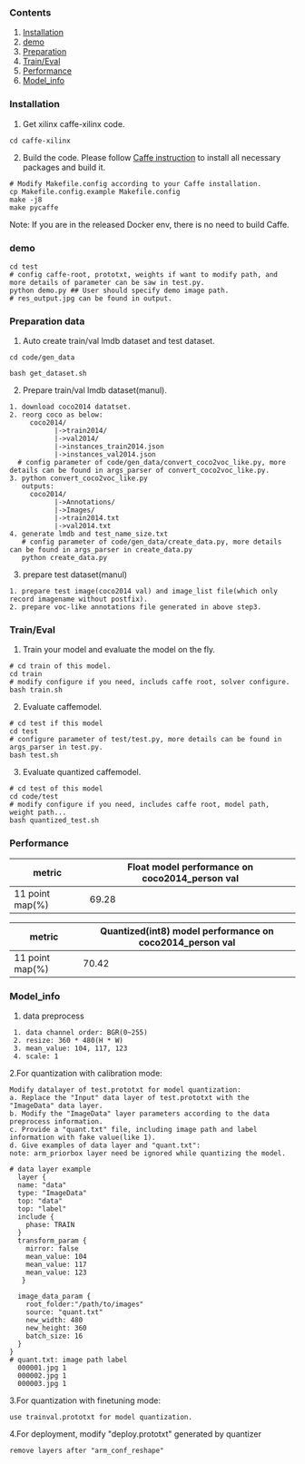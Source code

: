 ### Contents
1. [Installation](#installation)
2. [demo](#demo)
3. [Preparation](#preparation)
4. [Train/Eval](#traineval)
5. [Performance](#performance)
6. [Model_info](#model_info)  


### Installation
1. Get xilinx caffe-xilinx code. 
  ```shell
  cd caffe-xilinx
  ```

2. Build the code. Please follow [Caffe instruction](http://caffe.berkeleyvision.org/installation.html) to install all necessary packages and build it.
  ```shell
  # Modify Makefile.config according to your Caffe installation.
  cp Makefile.config.example Makefile.config
  make -j8
  make pycaffe
  ```
  Note: If you are in the released Docker env, there is no need to build Caffe.

### demo
  ```shell
  cd test
  # config caffe-root, prototxt, weights if want to modify path, and more details of parameter can be saw in test.py.
  python demo.py ## User should specify demo image path.
  # res_output.jpg can be found in output.

  ```

### Preparation data

1. Auto create train/val lmdb dataset and test dataset. 
  ```shell
  cd code/gen_data

  bash get_dataset.sh
  ``` 
2. Prepare train/val lmdb dataset(manul).
  ```
  1. download coco2014 datatset.
  2. reorg coco as below: 
       coco2014/
             |->train2014/
             |->val2014/
             |->instances_train2014.json
             |->instances_val2014.json
    # config parameter of code/gen_data/convert_coco2voc_like.py, more details can be found in args_parser of convert_coco2voc_like.py. 
  3. python convert_coco2voc_like.py
     outputs: 
       coco2014/
             |->Annotations/
             |->Images/
             |->train2014.txt
             |->val2014.txt
  4. generate lmdb and test_name_size.txt
     # config parameter of code/gen_data/create_data.py, more details can be found in args_parser in create_data.py
     python create_data.py

  ```
3. prepare test dataset(manul)
  ```
  1. prepare test image(coco2014 val) and image_list file(which only record imagename without postfix).
  2. prepare voc-like annotations file generated in above step3.
  ```  

### Train/Eval

1. Train your model and evaluate the model on the fly.
  ```shell
  # cd train of this model.
  cd train
  # modify configure if you need, includs caffe root, solver configure.
  bash train.sh 
  ```

2. Evaluate caffemodel.
  ```shell
  # cd test if this model
  cd test
  # configure parameter of test/test.py, more details can be found in args_parser in test.py.
  bash test.sh
  ```
 
3. Evaluate quantized caffemodel.
  ```shell
  # cd test of this model
  cd code/test
  # modify configure if you need, includes caffe root, model path, weight path... 
  bash quantized_test.sh
  ```

### Performance

|metric |Float model performance on coco2014_person val| 
|----|----|
|11 point map(%)|69.28|

|metric |Quantized(int8) model performance on coco2014_person val| 
|----|----|
|11 point map(%)|70.42|

### Model_info

1. data preprocess
```
 1. data channel order: BGR(0~255)                  
 2. resize: 360 * 480(H * W) 
 3. mean_value: 104, 117, 123
 4. scale: 1
```
2.For quantization with calibration mode:
  ```
  Modify datalayer of test.prototxt for model quantization:
  a. Replace the "Input" data layer of test.prototxt with the "ImageData" data layer.
  b. Modify the "ImageData" layer parameters according to the data preprocess information.
  c. Provide a "quant.txt" file, including image path and label information with fake value(like 1).
  d. Give examples of data layer and "quant.txt":
  note: arm_priorbox layer need be ignored while quantizing the model.

  # data layer example
    layer {
    name: "data"
    type: "ImageData"
    top: "data"
    top: "label"
    include {
      phase: TRAIN
    }
    transform_param {
      mirror: false
      mean_value: 104
      mean_value: 117
      mean_value: 123
     }

    image_data_param {
      root_folder:"/path/to/images"
      source: "quant.txt"
      new_width: 480  
      new_height: 360
      batch_size: 16
    }
  }
  # quant.txt: image path label
    000001.jpg 1
    000002.jpg 1
    000003.jpg 1

  ```
3.For quantization with finetuning mode: 
  ```
  use trainval.prototxt for model quantization.
  ```
4.For deployment, modify "deploy.prototxt" generated by quantizer
  ```
  remove layers after "arm_conf_reshape"
  ```
